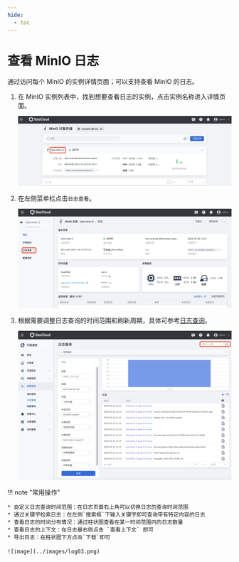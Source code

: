 ```yaml
---
hide:
  - toc
---
```


# 查看 MinIO 日志

通过访问每个 MinIO 的实例详情页面；可以支持查看 MinIO 的日志。

1. 在 MinIO 实例列表中，找到想要查看日志的实例，点击实例名称进入详情页面。

    ![image](../images/log01.png)

2. 在左侧菜单栏点击`日志查看`。

    ![image](../images/log02.png)

3. 根据需要调整日志查询的时间范围和刷新周期，具体可参考[日志查询](../../../insight/user-guide/data-query/log.md)。

    ![image](../images/log04.png)

!!! note "常用操作"

    * 自定义日志查询时间范围：在日志页面右上角可以切换日志的查询时间范围
    * 通过关键字检索日志：在左侧`搜索框`下输入关键字即可查询带有特定内容的日志
    * 查看日志的时间分布情况：通过柱状图查看在某一时间范围内的日志数量
    * 查看日志的上下文：在日志最右侧点击 `查看上下文` 即可
    * 导出日志：在柱状图下方点击`下载`即可

    ![image](../images/log03.png)
